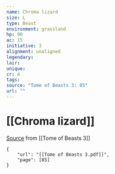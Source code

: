 ```yaml
---
name: Chroma lizard
size: L
type: Beast
environment: grassland
hp: 90
ac: 15
initiative: 3
alignment: unaligned
legendary: 
lair: 
unique: 
cr: 4
tags: 
source: "Tome of Beasts 3: 85"
url: ""
---
```

# [[Chroma lizard]]

[Source](zotero://open-pdf/library/items/BLGR9HVR?page=85) from [[Tome of Beasts 3]]

```pdf
{
	"url": "[[Tome of Beasts 3.pdf]]",
	"page": [85]
}
```

